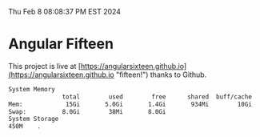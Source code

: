 Thu Feb  8 08:08:37 PM EST 2024

# Angular Fifteen


This project is live at [https://angularsixteen.github.io](https://angularsixteen.github.io "fifteen!") thanks to Github.

```bash
System Memory
               total        used        free      shared  buff/cache   available
Mem:            15Gi       5.0Gi       1.4Gi       934Mi        10Gi        10Gi
Swap:          8.0Gi        38Mi       8.0Gi
System Storage
450M	.
```

